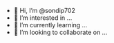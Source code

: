 - 👋 Hi, I’m @sondip702
- 👀 I’m interested in ...
- 🌱 I’m currently learning ...
- 💞️ I’m looking to collaborate on ...

<!---
sondip702/sondip702 is a ✨ special ✨ repository because its `README.md` (this file) appears on your GitHub profile.
You can click the Preview link to take a look at your changes.
--->
